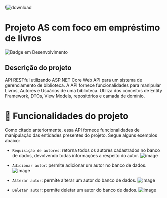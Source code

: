 !![download](https://github.com/JuniorMartinezz/library_as/assets/70040865/1e9b58a2-8130-4ce8-8ebf-30785884b739)

# Projeto AS com foco em empréstimo de livros

![Badge em Desenvolvimento](http://img.shields.io/static/v1?label=STATUS&message=EM%20DESENVOLVIMENTO&color=GREEN&style=for-the-badge)

## Descrição do projeto
API RESTful utilizando ASP.NET Core Web API para um sistema de gerenciamento de biblioteca. A API fornece funcionalidades para manipular Livros, Autores e Usuários de uma biblioteca. Utiliza dos conceitos de Entity Framework, DTOs, View Models, repositórios e camada de domínio.

# :hammer: Funcionalidades do projeto
Como citado anteriormente, essa API fornece funcionalidades de manipulação das entidades presentes do projeto. Segue alguns exemplos abaixo:

- `Requisição de autores`: retorna todos os autores cadastrados no banco de dados, devolvendo todas informações a respeito do autor.
![image](https://github.com/JuniorMartinezz/library_as/assets/70040865/960d9961-1995-47a0-8c4f-d26523458a9f)

- `Adicionar autor`: permite adicionar um autor no banco de dados.
![image](https://github.com/JuniorMartinezz/library_as/assets/70040865/7d0c7b37-99b3-49ba-ae85-a674df0c5957)

- `Alterar autor`: permite alterar um autor do banco de dados.
![image](https://github.com/JuniorMartinezz/library_as/assets/70040865/cbc1f9df-a1eb-426d-ac51-94bc5ec829f6)

- `Deletar autor`: permite deletar um autor do banco de dados.
![image](https://github.com/JuniorMartinezz/library_as/assets/70040865/839871b1-0d06-43ae-b412-a30c72af0d80)

